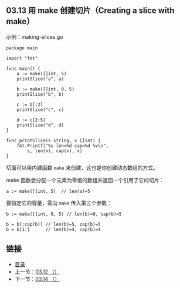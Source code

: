 ## 03.13 用 make 创建切片（Creating a slice with make）

示例：making-slices.go

    package main

    import "fmt"

    func main() {
    	a := make([]int, 5)
    	printSlice("a", a)

    	b := make([]int, 0, 5)
    	printSlice("b", b)

    	c := b[:2]
    	printSlice("c", c)

    	d := c[2:5]
    	printSlice("d", d)
    }

    func printSlice(s string, x []int) {
    	fmt.Printf("%s len=%d cap=%d %v\n",
    		s, len(x), cap(x), x)
    }

切面可以用内建函数 `make` 来创建，这也是你创建动态数组的方式。

make 函数会分配一个元素为零值的数组并返回一个引用了它的切片：

    a := make([]int, 5)  // len(a)=5

要指定它的容量，需向 `make` 传入第三个参数：

    b := make([]int, 0, 5) // len(b)=0, cap(b)=5

    b = b[:cap(b)] // len(b)=5, cap(b)=5
    b = b[1:]      // len(b)=4, cap(b)=4

## 链接
* [目录](https://github.com/alpha2018/go-zh/blob/master/tour/directory.md)
* 上一节：[03.12 （）](https://github.com/alpha2018/go-zh/blob/master/tour/03.12.md)
* 下一节：[03.14 （）](https://github.com/alpha2018/go-zh/blob/master/tour/03.14.md)
